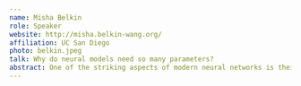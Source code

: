 ```yaml
---
name: Misha Belkin
role: Speaker
website: http://misha.belkin-wang.org/
affiliation: UC San Diego
photo: belkin.jpeg
talk: Why do neural models need so many parameters?
abstract: One of the striking aspects of modern neural networks is their extreme size reaching billions or even trillions parameters. Why are so many parameters needed? To attempt an answer to this question, I will discuss an algorithm and distribution independent non-asymptotic trade-off between the model size, excess test loss, and training loss for linear predictors and feature maps. Specifically, we show that models that perform well on the test data (have low excess loss) are either "classical" -- have training loss close to the noise level, or are "modern" -- have a much larger number of parameters compared to the minimum needed to fit the training data exactly.  Furthermore, I will provide empirical evidence that optimal performance of realistic models is typically achieved in the "modern" regime, when they are trained below the noise level.
---
```

